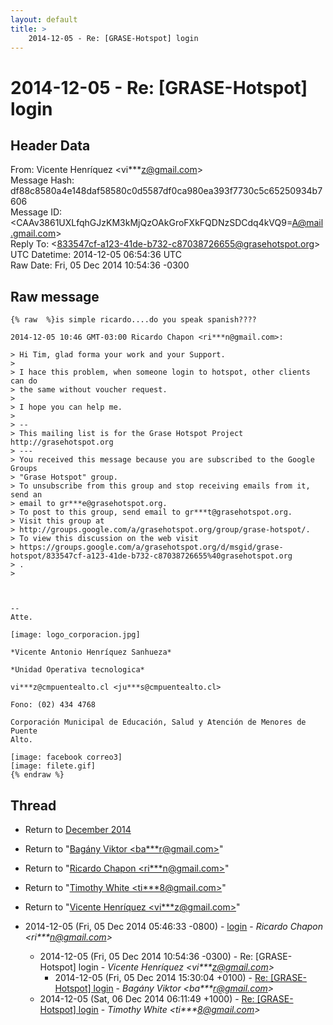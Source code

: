 ```yaml
---
layout: default
title: >
    2014-12-05 - Re: [GRASE-Hotspot] login
---
```


# 2014-12-05 - Re: [GRASE-Hotspot] login

## Header Data

From: Vicente Henríquez \<vi***z@gmail.com\><br>
Message Hash: df88c8580a4e148daf58580c0d5587df0ca980ea393f7730c5c65250934b7606<br>
Message ID: \<CAAv3861UXLfqhGJzKM3kMjQzOAkGroFXkFQDNzSDCdq4kVQ9=A@mail.gmail.com\><br>
Reply To: \<833547cf-a123-41de-b732-c87038726655@grasehotspot.org\><br>
UTC Datetime: 2014-12-05 06:54:36 UTC<br>
Raw Date: Fri, 05 Dec 2014 10:54:36 -0300<br>

## Raw message

```
{% raw  %}is simple ricardo....do you speak spanish????

2014-12-05 10:46 GMT-03:00 Ricardo Chapon <ri***n@gmail.com>:

> Hi Tim, glad forma your work and your Support.
>
> I hace this problem, when someone login to hotspot, other clients can do
> the same without voucher request.
>
> I hope you can help me.
>
> --
> This mailing list is for the Grase Hotspot Project http://grasehotspot.org
> ---
> You received this message because you are subscribed to the Google Groups
> "Grase Hotspot" group.
> To unsubscribe from this group and stop receiving emails from it, send an
> email to gr***e@grasehotspot.org.
> To post to this group, send email to gr***t@grasehotspot.org.
> Visit this group at
> http://groups.google.com/a/grasehotspot.org/group/grase-hotspot/.
> To view this discussion on the web visit
> https://groups.google.com/a/grasehotspot.org/d/msgid/grase-hotspot/833547cf-a123-41de-b732-c87038726655%40grasehotspot.org
> .
>



-- 
Atte.

[image: logo_corporacion.jpg]

*Vicente Antonio Henríquez Sanhueza*

*Unidad Operativa tecnologica*

vi***z@cmpuentealto.cl <ju***s@cmpuentealto.cl>

Fono: (02) 434 4768

Corporación Municipal de Educación, Salud y Atención de Menores de Puente
Alto.

[image: facebook correo3]
[image: filete.gif]
{% endraw %}
```

## Thread

+ Return to [December 2014](/archive/2014/12)

+ Return to "[Bagány Viktor <ba***r<span>@</span>gmail.com>](/authors/ba___r_at_gmail_com)"
+ Return to "[Ricardo Chapon <ri***n<span>@</span>gmail.com>](/authors/ri___n_at_gmail_com)"
+ Return to "[Timothy White <ti***8<span>@</span>gmail.com>](/authors/ti___8_at_gmail_com)"
+ Return to "[Vicente Henríquez <vi***z<span>@</span>gmail.com>](/authors/vi___z_at_gmail_com)"

+ 2014-12-05 (Fri, 05 Dec 2014 05:46:33 -0800) - [login](/archive/2014/12/ba15371f9cdc4840821fac10efd38635cae7f76f19b107df06d7613fdb1b07dc) - _Ricardo Chapon \<ri***n@gmail.com\>_
  + 2014-12-05 (Fri, 05 Dec 2014 10:54:36 -0300) - Re: [GRASE-Hotspot] login - _Vicente Henríquez \<vi***z@gmail.com\>_
    + 2014-12-05 (Fri, 05 Dec 2014 15:30:04 +0100) - [Re: [GRASE-Hotspot] login](/archive/2014/12/784819e737e7074b50ad90964ea17f66cc2f662aa3c174310333fe744a84b660) - _Bagány Viktor \<ba***r@gmail.com\>_
  + 2014-12-05 (Sat, 06 Dec 2014 06:11:49 +1000) - [Re: [GRASE-Hotspot] login](/archive/2014/12/891cd4b119f6c8fb1a2ccd59c2ef847ce6e6938e040f980c6762df15c8ccebf3) - _Timothy White \<ti***8@gmail.com\>_

